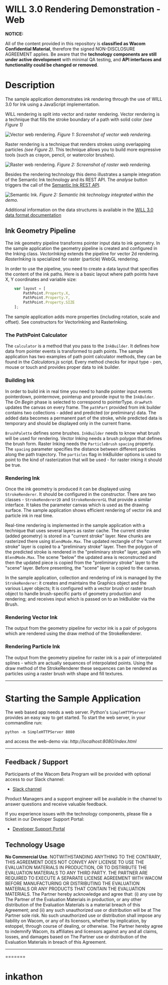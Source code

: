 # WILL 3.0 Rendering Demonstration - Web

**NOTICE:**

All of the content provided in this repository is **classified as Wacom Confidential Material**, therefore the signed NON-DISCLOSURE AGREEMENT applies.
Be aware that the **technology components are still under active development** with minimal QA testing, and **API interfaces and functionality could be changed or removed**.

# Description

The sample application demonstrates ink rendering through the use of WILL 3.0 for Ink using a JavaScript implementation.

WILL rendering is split into vector and raster rendering. Vector rendering is a technique that fills the stroke boundary of a path with solid color *(see Figure 1)*

![Vector web rendering.](./media/01_vector.png)
*Figure 1: Screenshot of vector web rendering.*

Raster rendering is a technique that renders strokes using overlapping particles *(see Figure 2)*. This technique allows you to build more expressive tools (such as crayon, pencil, or watercolor brushes).

![Raster web rendering.](./media/02_raster.png)
*Figure 2: Screenshot of raster web rendering.*

Besides the rendering technology this demo illustrates a sample integration of the Semantic Ink technology and its REST API. The *analyse* button triggers the call of the [Semantic Ink REST API](https://github.com/Wacom-Developer/semantic-ink-sample-rest-api).

![Semantic Ink.](./media/03_semantic.png)
*Figure 2: Semantic Ink technology integrated within the demo.*

Additional information on the data structures is available in the [WILL 3.0 data format documentation](https://github.com/Wacom-Developer/will3-data-format-specification)

## Ink Geometry Pipeline

The ink geometry pipeline transforms pointer input data to ink geometry.
In the sample application the geometry pipeline is created and configured in the Inking class.
*VectorInking* extends the pipeline for vector 2d rendering.
*RasterInking* is specialized for raster (particle) WebGL rendering.

In order to use the pipeline, you need to create a data layout that specifies the content of the ink paths.
Here is a basic layout where path points have X, Y coordinates and variable size:

```javascript
    var layout = [
        PathPoint.Property.X,
        PathPoint.Property.Y,
        PathPoint.Property.SIZE
    ];
```

The sample application adds more properties (including rotation, scale and offset). See constructors for VectorInking and RasterInking.

### The PathPoint Calculator

The `calculator` is a method that you pass to the `InkBuilder`. It defines how data from pointer events is transformed to path points.
The sample application has two examples of path point calculator methods, they can be found in the *Calculators.js* script. Every method checks for input type - pen, mouse or touch and provides proper data to ink builder.

### Building Ink
In order to build ink in real time you need to handle pointer input events pointerdown, pointermove, pointerup and provide input to the `InkBulder`.
The *On Begin* phase is selected to correspond to pointerType.
`drawPath` updates the canvas on every frame. The `pathPart` provided from ink builder contains two collections - added and predicted (or preliminary) data.
The added data becomes a permanent part of the stroke, while predicted data is temporary and should be displayed only in the current frame.

`BrushPalette` defines some brushes. `InkBuilder` needs to know what brush will be used for rendering.
Vector Inking needs a brush polygon that defines the brush form.
Raster Inking needs the `ParticleBrush` `spacing` property. The `spacing` parameter specifies the distance between different particles along the path trajectory.
The `particles` flag in InkBuilder options is used to point to the kind of rasterization that will be used - for raster inking it should be true.

### Rendering Ink

Once the ink geometry is produced it can be displayed using `StrokeRenderer`. It should be configured in the constructor.
There are two classes - `StrokeRenderer2D` and `StrokeRendererGL` that provide a similar interface.
It takes the parameter canvas which is used as the drawing surface.
The sample application shows efficient rendering of vector ink and particle ink in real time.

Real-time rendering is implemented in the sample application with a technique that uses several layers as raster cache.
The current stroke (added geometry) is stored in a "current stroke" layer. New chunks are rasterized there using `BlendMode.Max`.
The updated rectangle of the "current stroke" layer is copied to a "preliminary stroke" layer.
Then the polygon of the predicted stroke is rendered in the "preliminary stroke" layer, again with `BlendMode.Max`.
The scene "below" the updated area is reconstructed and then the updated piece is copied from the "preliminary stroke" layer to the "scene" layer.
Before presenting, the "scene" layer is copied to the canvas.

In the sample application, collection and rendering of ink is managed by the `StrokeRenderer`:
it creates and maintains the Graphics object and the various Layer objects;
It is configured with a vector brush or raster brush object to handle brush-specific parts of geometry production and rendering;
and receives input which is passed on to an InkBuilder via the Brush.

### Rendering Vector Ink

The output from the geometry pipeline for vector ink is a pair of polygons which are rendered using the draw method of the StrokeRenderer.

### Rendering Particle Ink

The output from the geometry pipeline for raster ink is a pair of interpolated splines - which are actually sequences of interpolated points.
Using the draw method of the StrokeRenderer these sequences can be rendered as particles using a raster brush with shape and fill textures.

---

# Starting the Sample Application

The web based app needs a web server. Python's `SimpleHTTPServer` provides an easy way to get started.
To start the web server, in your commandline run:
```
python -m SimpleHTTPServer 8080 
```
and access the web-demo via:
 *http://localhost:8080/index.html*

---
## Feedback / Support
Participants of the Wacom Beta Program will be provided with optional access to our Slack channel:

- [Slack channel](https://wacom-will.slack.com)

Product Managers and a support engineer will be available in the channel to answer questions and receive valuable feedback.

If you experience issues with the technology components, please file a ticket in our Developer Support Portal:

- [Developer Support Portal](https://developer.wacom.com/developer-dashboard/support)

## Technology Usage
**No Commercial Use**. NOTWITHSTANDING ANYTHING TO THE CONTRARY, THIS AGREEMENT DOES NOT CONVEY ANY LICENSE TO USE THE EVALUATION MATERIALS IN PRODUCTION, OR TO DISTRIBUTE THE EVALUATION MATERIALS TO ANY THIRD PARTY. THE PARTNER ARE REQUIRED TO EXECUTE A SEPARATE LICENSE AGREEMENT WITH WACOM BEFORE MANUFACTURING OR DISTRIBUTING THE EVALUATION MATERIALS OR ANY PRODUCTS THAT CONTAIN THE EVALUATION MATERIALS. The Partner hereby acknowledge and agree that: (i) any use by The Partner of the Evaluation Materials in production, or any other distribution of the Evaluation Materials is a material breach of this Agreement; and (ii) any such unauthorized use or distribution will be at The Partner sole risk. No such unauthorized use or distribution shall impose any liability on Wacom, or any of its licensors, whether by implication, by estoppel, through course of dealing, or otherwise. The Partner hereby agree to indemnify Wacom, its affiliates and licensors against any and all claims, losses, and damages based on The Partner use or distribution of the Evaluation Materials in breach of this Agreement.

---




=======
# inkathon

